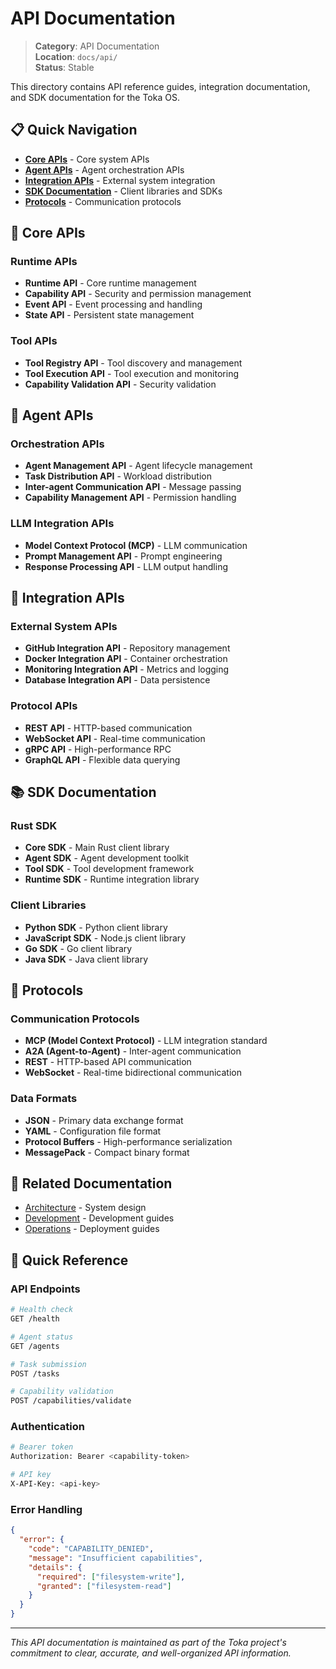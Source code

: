 # API Documentation

> **Category**: API Documentation  
> **Location**: `docs/api/`  
> **Status**: Stable

This directory contains API reference guides, integration documentation, and SDK documentation for the Toka OS.

## 📋 Quick Navigation

- [**Core APIs**](#core-apis) - Core system APIs
- [**Agent APIs**](#agent-apis) - Agent orchestration APIs
- [**Integration APIs**](#integration-apis) - External system integration
- [**SDK Documentation**](#sdk-documentation) - Client libraries and SDKs
- [**Protocols**](#protocols) - Communication protocols

## 🔧 Core APIs

### Runtime APIs
- **Runtime API** - Core runtime management
- **Capability API** - Security and permission management
- **Event API** - Event processing and handling
- **State API** - Persistent state management

### Tool APIs
- **Tool Registry API** - Tool discovery and management
- **Tool Execution API** - Tool execution and monitoring
- **Capability Validation API** - Security validation

## 🤖 Agent APIs

### Orchestration APIs
- **Agent Management API** - Agent lifecycle management
- **Task Distribution API** - Workload distribution
- **Inter-agent Communication API** - Message passing
- **Capability Management API** - Permission handling

### LLM Integration APIs
- **Model Context Protocol (MCP)** - LLM communication
- **Prompt Management API** - Prompt engineering
- **Response Processing API** - LLM output handling

## 🔗 Integration APIs

### External System APIs
- **GitHub Integration API** - Repository management
- **Docker Integration API** - Container orchestration
- **Monitoring Integration API** - Metrics and logging
- **Database Integration API** - Data persistence

### Protocol APIs
- **REST API** - HTTP-based communication
- **WebSocket API** - Real-time communication
- **gRPC API** - High-performance RPC
- **GraphQL API** - Flexible data querying

## 📚 SDK Documentation

### Rust SDK
- **Core SDK** - Main Rust client library
- **Agent SDK** - Agent development toolkit
- **Tool SDK** - Tool development framework
- **Runtime SDK** - Runtime integration library

### Client Libraries
- **Python SDK** - Python client library
- **JavaScript SDK** - Node.js client library
- **Go SDK** - Go client library
- **Java SDK** - Java client library

## 📡 Protocols

### Communication Protocols
- **MCP (Model Context Protocol)** - LLM integration standard
- **A2A (Agent-to-Agent)** - Inter-agent communication
- **REST** - HTTP-based API communication
- **WebSocket** - Real-time bidirectional communication

### Data Formats
- **JSON** - Primary data exchange format
- **YAML** - Configuration file format
- **Protocol Buffers** - High-performance serialization
- **MessagePack** - Compact binary format

## 🔗 Related Documentation

- [Architecture](../architecture/) - System design
- [Development](../development/) - Development guides
- [Operations](../operations/) - Deployment guides

## 🚨 Quick Reference

### API Endpoints
```bash
# Health check
GET /health

# Agent status
GET /agents

# Task submission
POST /tasks

# Capability validation
POST /capabilities/validate
```

### Authentication
```bash
# Bearer token
Authorization: Bearer <capability-token>

# API key
X-API-Key: <api-key>
```

### Error Handling
```json
{
  "error": {
    "code": "CAPABILITY_DENIED",
    "message": "Insufficient capabilities",
    "details": {
      "required": ["filesystem-write"],
      "granted": ["filesystem-read"]
    }
  }
}
```

---

*This API documentation is maintained as part of the Toka project's commitment to clear, accurate, and well-organized API information.* 